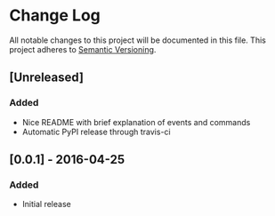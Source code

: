 # Change Log
All notable changes to this project will be documented in this file.
This project adheres to [Semantic Versioning](http://semver.org/).

## [Unreleased]
### Added
- Nice README with brief explanation of events and commands
- Automatic PyPI release through travis-ci

## [0.0.1] - 2016-04-25
### Added
- Initial release
